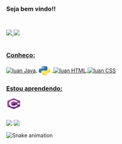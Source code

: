 ### Seja bem vindo!!
##
<br>
<div>
  <a href="https://github.com/LuanVm">
  <img height="180em" src="https://github-readme-stats.vercel.app/api?username=LuanVm&show_icons=true&theme=gotham&include_all_commits=true&count_private=true&hide_rank=true"/>
  <img height="180em" src="https://github-readme-stats.vercel.app/api/top-langs/?username=LuanVm&layout=compact&langs_count=16&theme=gotham"/>
</div>

<div style="display: inline_block"><br>
  
  ### Conheço:
  <img align="center" alt="luan Java" height="30" width="40" src="https://cdn.jsdelivr.net/gh/devicons/devicon/icons/java/java-original.svg"/>
  <img align="center" alt="luan Python" height="30" width="40" src="https://raw.githubusercontent.com/devicons/devicon/6910f0503efdd315c8f9b858234310c06e04d9c0/icons/python/python-original.svg" />
  <img align="center" alt="luan HTML" height="30" width="40" src="https://cdn.jsdelivr.net/gh/devicons/devicon/icons/html5/html5-original.svg" /> 
  <img align="center" alt="luan CSS" height="30" width="40" src="https://cdn.jsdelivr.net/gh/devicons/devicon/icons/css3/css3-original.svg" />

  ### Estou aprendendo:
  <img align="center" alt="luan CSharp" height="30" width="40" src="https://raw.githubusercontent.com/devicons/devicon/6910f0503efdd315c8f9b858234310c06e04d9c0/icons/csharp/csharp-original.svg" />
</div>

##

<div>
  <a href = "mailto:luanvitormendesb@gmail.com"><img src="https://img.shields.io/badge/-Gmail-%23333?style=for-the-badge&logo=gmail&logoColor=white" target="_blank"></a>
  <a href="https://www.linkedin.com/in/luanvmbb/" target="_blank"><img src="https://img.shields.io/badge/-LinkedIn-%230077B5?style=for-the-badge&logo=linkedin&logoColor=white" target="_blank"></a> 
</div>

![Snake animation](https://github.com/LuanVm/LuanVm/blob/output/github-contribution-grid-snake.svg)
